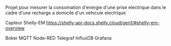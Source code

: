 Projet pour mesurer la consomation d'energie d'une prise electrique dans le cadre d'une recharge a domicile d'un vehicule electrique

Capteur Shelly-EM https://shelly-api-docs.shelly.cloud/gen1/#shelly-em-overview

Boker MQTT
Node-RED
Telegraf
InfluxDB
Grafana
